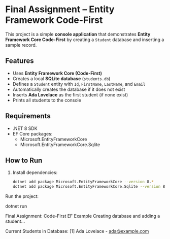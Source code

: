 # Final Assignment – Entity Framework Code-First

This project is a simple **console application** that demonstrates **Entity Framework Core Code-First** by creating a `Student` database and inserting a sample record.

## Features
- Uses **Entity Framework Core (Code-First)**
- Creates a local **SQLite database** (`students.db`)
- Defines a `Student` entity with `Id`, `FirstName`, `LastName`, and `Email`
- Automatically creates the database if it does not exist
- Inserts **Ada Lovelace** as the first student (if none exist)
- Prints all students to the console

## Requirements
- .NET 8 SDK
- EF Core packages:
  - Microsoft.EntityFrameworkCore
  - Microsoft.EntityFrameworkCore.Sqlite

## How to Run
1. Install dependencies:
   ```bash
   dotnet add package Microsoft.EntityFrameworkCore --version 8.*
   dotnet add package Microsoft.EntityFrameworkCore.Sqlite --version 8.*
Run the project:

dotnet run

Final Assignment: Code-First EF Example
Creating database and adding a student...

Current Students in Database:
[1] Ada Lovelace - ada@example.com
